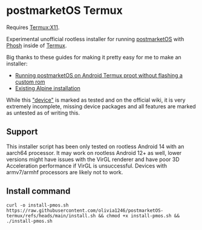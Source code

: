 # postmarketOS Termux

Requires [Termux:X11](https://github.com/termux/termux-x11).

Experimental unofficial rootless installer for running [postmarketOS](https://postmarketos.org) with [Phosh](https://wiki.postmarketos.org/wiki/Phosh) inside of [Termux](https://termux.dev).

Big thanks to these guides for making it pretty easy for me to make an installer:
- [Running postmarketOS on Android Termux proot without flashing a custom rom](https://ivonblog.com/en-us/posts/postmarketos-in-termux-proot)
- [Existing Alpine installation](https://wiki.postmarketos.org/wiki/Existing_Alpine_installation)

While this ["device"](https://wiki.postmarketos.org/wiki/PRoot_aarch64_(proot-aarch64)) is marked as tested and on the official wiki, it is very extremely incomplete, missing device packages and all features are marked as untested as of writing this.

## Support

This installer script has been only tested on rootless Android 14 with an aarch64 processor. It may work on rootless Android 12+ as well, lower versions might have issues with the VirGL renderer and have poor 3D Acceleration performance if VirGL is unsuccessful. Devices with armv7/armhf processors are likely not to work.

## Install command

`curl -o install-pmos.sh https://raw.githubusercontent.com/olivia1246/postmarketOS-termux/refs/heads/main/install.sh && chmod +x install-pmos.sh && ./install-pmos.sh`
